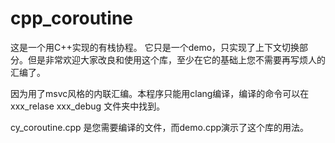 # cpp_coroutine

这是一个用C++实现的有栈协程。
它只是一个demo，只实现了上下文切换部分。但是非常欢迎大家改良和使用这个库，至少在它的基础上您不需要再写烦人的汇编了。

因为用了msvc风格的内联汇编。本程序只能用clang编译，编译的命令可以在 xxx_relase xxx_debug 文件夹中找到。

cy_coroutine.cpp 是您需要编译的文件，而demo.cpp演示了这个库的用法。
